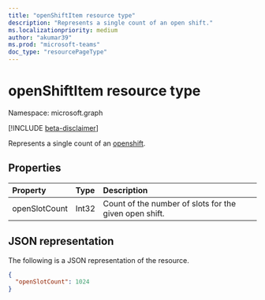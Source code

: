```yaml
---
title: "openShiftItem resource type"
description: "Represents a single count of an open shift."
ms.localizationpriority: medium
author: "akumar39"
ms.prod: "microsoft-teams"
doc_type: "resourcePageType"
---
```


# openShiftItem resource type

Namespace: microsoft.graph

[!INCLUDE [beta-disclaimer](../../includes/beta-disclaimer.md)]

Represents a single count of an [openshift](../resources/openshift.md).

## Properties

| Property     | Type        | Description |
|:-------------|:------------|:------------|
|openSlotCount|Int32| Count of the number of slots for the given open shift.|

## JSON representation

The following is a JSON representation of the resource.

<!-- {
  "blockType": "resource",
  "optionalProperties": [

  ],
  "@odata.type": "microsoft.graph.openShiftItem",
  "baseType": "microsoft.graph.shiftItem"
}-->

```json
{
  "openSlotCount": 1024
}
```

<!-- uuid: 16cd6b66-4b1a-43a1-adaf-3a886856ed98
2019-02-04 14:57:30 UTC -->
<!-- {
  "type": "#page.annotation",
  "description": "openShiftItem resource",
  "keywords": "",
  "section": "documentation",
  "tocPath": ""
}-->



